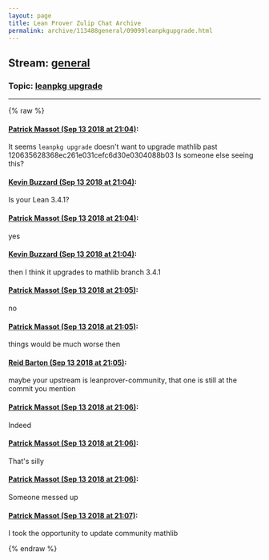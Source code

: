 ```yaml
---
layout: page
title: Lean Prover Zulip Chat Archive 
permalink: archive/113488general/09099leanpkgupgrade.html
---
```


## Stream: [general](index.html)
### Topic: [leanpkg upgrade](09099leanpkgupgrade.html)

---


{% raw %}
#### [ Patrick Massot (Sep 13 2018 at 21:04)](https://leanprover.zulipchat.com/#narrow/stream/113488-general/topic/leanpkg%20upgrade/near/133906249):
<p>It seems <code>leanpkg upgrade</code> doesn't want to upgrade mathlib past 120635628368ec261e031cefc6d30e0304088b03 Is someone else seeing this?</p>

#### [ Kevin Buzzard (Sep 13 2018 at 21:04)](https://leanprover.zulipchat.com/#narrow/stream/113488-general/topic/leanpkg%20upgrade/near/133906305):
<p>Is your Lean 3.4.1?</p>

#### [ Patrick Massot (Sep 13 2018 at 21:04)](https://leanprover.zulipchat.com/#narrow/stream/113488-general/topic/leanpkg%20upgrade/near/133906317):
<p>yes</p>

#### [ Kevin Buzzard (Sep 13 2018 at 21:04)](https://leanprover.zulipchat.com/#narrow/stream/113488-general/topic/leanpkg%20upgrade/near/133906323):
<p>then I think it upgrades to mathlib branch 3.4.1</p>

#### [ Patrick Massot (Sep 13 2018 at 21:05)](https://leanprover.zulipchat.com/#narrow/stream/113488-general/topic/leanpkg%20upgrade/near/133906338):
<p>no</p>

#### [ Patrick Massot (Sep 13 2018 at 21:05)](https://leanprover.zulipchat.com/#narrow/stream/113488-general/topic/leanpkg%20upgrade/near/133906339):
<p>things would be much worse then</p>

#### [ Reid Barton (Sep 13 2018 at 21:05)](https://leanprover.zulipchat.com/#narrow/stream/113488-general/topic/leanpkg%20upgrade/near/133906352):
<p>maybe your upstream is leanprover-community, that one is still at the commit you mention</p>

#### [ Patrick Massot (Sep 13 2018 at 21:06)](https://leanprover.zulipchat.com/#narrow/stream/113488-general/topic/leanpkg%20upgrade/near/133906406):
<p>Indeed</p>

#### [ Patrick Massot (Sep 13 2018 at 21:06)](https://leanprover.zulipchat.com/#narrow/stream/113488-general/topic/leanpkg%20upgrade/near/133906412):
<p>That's silly</p>

#### [ Patrick Massot (Sep 13 2018 at 21:06)](https://leanprover.zulipchat.com/#narrow/stream/113488-general/topic/leanpkg%20upgrade/near/133906421):
<p>Someone messed up</p>

#### [ Patrick Massot (Sep 13 2018 at 21:07)](https://leanprover.zulipchat.com/#narrow/stream/113488-general/topic/leanpkg%20upgrade/near/133906467):
<p>I took the opportunity to update community mathlib</p>


{% endraw %}
